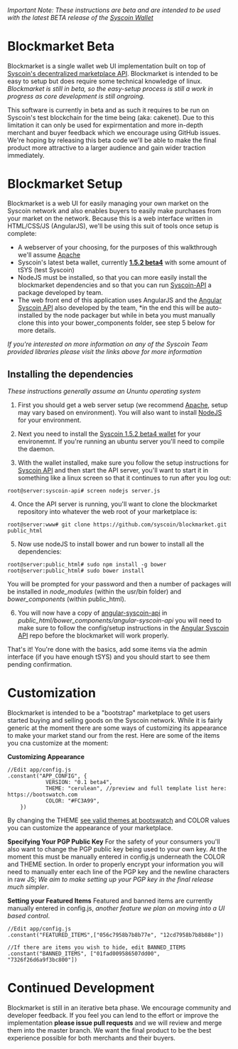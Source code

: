###### Important Note: These instructions are beta and are intended to be used with the latest BETA release of the [Syscoin Wallet](https://github.com/syscoin/syscoin/releases)
# Blockmarket Beta
Blockmarket is a single wallet web UI implementation built on top of [Syscoin's decentralized marketplace API](https://github.com/syscoin/syscoin-api). Blockmarket is intended to be easy to setup but does require some technical knowledge of linux. *Blockmarket is still in beta, so the easy-setup process is still a work in progress as core development is still ongroing.* 

This software is currently in beta and as such it requires to be run on Syscoin's test blockchain for the time being (aka: cakenet). Due to this limitation it can only be used for expirmentation and more in-depth merchant and buyer feedback which we encourage using GitHub issues. We're hoping by releasing this beta code we'll be able to make the final product more attractive to a larger audience and gain wider traction immediately.

# Blockmarket Setup

Blockmarket is a web UI for easily managing your own market on the Syscoin network and also enables buyers to easily make purchases from your market on the network. Because this is a web interface written in HTML/CSS/JS (AngularJS), we'll be using this suit of tools once setup is complete:

- A webserver of your choosing, for the purposes of this walkthrough we'll assume [Apache](https://www.digitalocean.com/community/tutorials/how-to-set-up-apache-virtual-hosts-on-ubuntu-14-04-lts)
- Syscoin's latest beta wallet, currently [**1.5.2 beta4**](https://github.com/syscoin/syscoin/releases/tag/1.5.2b4) with some amount of tSYS (test Syscoin)
- NodeJS must be installed, so that you can more easily install the blockmarket dependencies and so that you can run [Syscoin-API](https://github.com/syscoin/syscoin-api) a package developed by team.
- The web front end of this application uses AngularJS and the [Angular Syscoin API](https://github.com/syscoin/angular-syscoin-api) also developed by the team, *in the end this will be auto-installed by the node packager but while in beta you must manually clone this into your bower_components folder, see step 5 below for more details.

*If you're interested on more information on any of the Syscoin Team provided libraries please visit the links above for more information*

## Installing the dependencies

*These instructions generally assume an Ununtu operating system*

1. First you should get a web server setup (we recommend [Apache](https://www.digitalocean.com/community/tutorials/how-to-set-up-apache-virtual-hosts-on-ubuntu-14-04-lts), setup may vary based on environment). You will also want to install [NodeJS](https://nodejs.org/) for your environment.
 
2. Next you need to install the [Syscoin 1.5.2 beta4 wallet](https://github.com/syscoin/syscoin/releases/tag/1.5.2b4) for your environemnt. If you're running an ubuntu server you'll need to compile the daemon.
 
3. With the wallet installed, make sure you follow the setup instructions for [Syscoin API](https://github.com/syscoin/syscoin-api) and then start the API server, you'll want to start it in something like a linux screen so that it continues to run after you log out:
 ```
 root@server:syscoin-api# screen nodejs server.js
 ```
 
4. Once the API server is running, you'll want to clone the blockmarket repository into whatever the web root of your marketplace is:
 ```
 root@server:www# git clone https://github.com/syscoin/blockmarket.git public_html
 ```
 
5. Now use nodeJS to install bower and run bower to install all the dependencies:
 ```
 root@server:public_html# sudo npm install -g bower
 root@server:public_html# sudo bower install
 ```
 You will be prompted for your password and then a number of packages will be installed in *node_modules* (within the usr/bin folder) and *bower_components* (within public_html).
 
6. You will now have a copy of [angular-syscoin-api](https://github.com/syscoin/angular-syscoin-api) in *public_html/bower_components/angular-syscoin-api* you will need to make sure to follow the config/setup instructions in the [Angular Syscoin API](https://github.com/syscoin/angular-syscoin-api) repo before the blockmarket will work properly.

That's it! You're done with the basics, add some items via the admin interface (if you have enough tSYS) and you should start to see them pending confirmation.

# Customization

Blockmarket is intended to be a "bootstrap" marketplace to get users started buying and selling goods on the Syscoin network. While it is fairly generic at the moment there are some ways of customizing its appearance to make your market stand our from the rest. Here are some of the items you cna customize at the moment:

**Customizing Appearance**
```
//Edit app/config.js
.constant("APP_CONFIG", {
            VERSION: "0.1 beta4",
            THEME: "cerulean", //preview and full template list here: https://bootswatch.com
            COLOR: "#FC3A99",
    })
```
By changing the THEME [see valid themes at bootswatch](https://bootswatch.com) and COLOR values you can customize the appearance of your marketplace.

**Specifying Your PGP Public Key**
For the safety of your consumers you'll also want to change the PGP public key being used to your own key. At the moment this must be manually entered in config.js underneath the COLOR and THEME section. In order to properly encrypt your information you will need to manually enter each line of the PGP key and the newline characters in raw JS; *We aim to make setting up your PGP key in the final release much simpler*.

**Setting your Featured Items**
Featured and banned items are currently manually entered in config.js, *another feature we plan on moving into a UI based control*.
```
//Edit app/config.js
.constant("FEATURED_ITEMS",["056c7958b7b8b77e", "12cd7958b7b8b88e"])

//If there are items you wish to hide, edit BANNED_ITEMS
.constant("BANNED_ITEMS", ["01fad009586507dd00", "7326f26d6a9f3bc800"])
```

# Continued Development

Blockmarket is still in an iterative beta phase. We encourage community and developer feedback. If you feel you can lend to the effort or improve the implementation **please issue pull requests** and we will review and merge them into the master branch. We want the final product to be the best experience possible for both merchants and their buyers.

